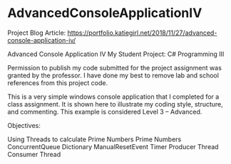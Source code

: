 # AdvancedConsoleApplicationIV

Project Blog Article: https://portfolio.katiegirl.net/2018/11/27/advanced-console-application-iv/

Advanced Console Application IV
My Student Project: C# Programming III

Permission to publish my code submitted for the project assignment was granted by the professor. I have done my best to remove lab and school references from this project code. 

This is a very simple windows console application that I completed for a class assignment. It is shown here to illustrate my coding style, structure, and commenting. This example is considered Level 3 – Advanced.

Objectives:

Using Threads to calculate Prime Numbers
Prime Numbers
ConcurrentQueue
Dictionary
ManualResetEvent
Timer
Producer Thread
Consumer Thread



